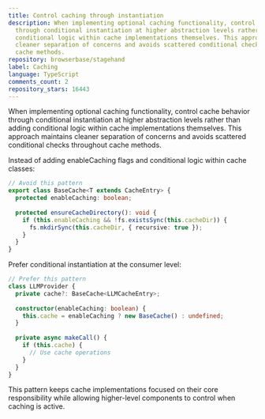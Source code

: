 ```yaml
---
title: Control caching through instantiation
description: When implementing optional caching functionality, control cache behavior
  through conditional instantiation at higher abstraction levels rather than adding
  conditional logic within cache implementations themselves. This approach maintains
  cleaner separation of concerns and avoids scattered conditional checks throughout
  cache methods.
repository: browserbase/stagehand
label: Caching
language: TypeScript
comments_count: 2
repository_stars: 16443
---
```


When implementing optional caching functionality, control cache behavior through conditional instantiation at higher abstraction levels rather than adding conditional logic within cache implementations themselves. This approach maintains cleaner separation of concerns and avoids scattered conditional checks throughout cache methods.

Instead of adding enableCaching flags and conditional logic within cache classes:

```typescript
// Avoid this pattern
export class BaseCache<T extends CacheEntry> {
  protected enableCaching: boolean;
  
  protected ensureCacheDirectory(): void {
    if (this.enableCaching && !fs.existsSync(this.cacheDir)) {
      fs.mkdirSync(this.cacheDir, { recursive: true });
    }
  }
}
```

Prefer conditional instantiation at the consumer level:

```typescript
// Prefer this pattern
class LLMProvider {
  private cache?: BaseCache<LLMCacheEntry>;
  
  constructor(enableCaching: boolean) {
    this.cache = enableCaching ? new BaseCache() : undefined;
  }
  
  private async makeCall() {
    if (this.cache) {
      // Use cache operations
    }
  }
}
```

This pattern keeps cache implementations focused on their core responsibility while allowing higher-level components to control when caching is active.